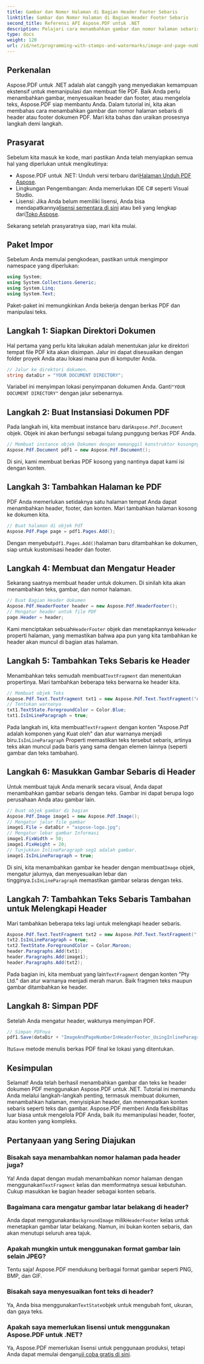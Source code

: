 ```yaml
---
title: Gambar dan Nomor Halaman di Bagian Header Footer Sebaris
linktitle: Gambar dan Nomor Halaman di Bagian Header Footer Sebaris
second_title: Referensi API Aspose.PDF untuk .NET
description: Pelajari cara menambahkan gambar dan nomor halaman sebaris di bagian header PDF menggunakan Aspose.PDF untuk .NET dengan panduan langkah demi langkah ini.
type: docs
weight: 120
url: /id/net/programming-with-stamps-and-watermarks/image-and-page-number-in-header-footer-section-inline/
---
```

## Perkenalan

Aspose.PDF untuk .NET adalah alat canggih yang menyediakan kemampuan ekstensif untuk memanipulasi dan membuat file PDF. Baik Anda perlu menambahkan gambar, menyesuaikan header dan footer, atau mengelola teks, Aspose.PDF siap membantu Anda. Dalam tutorial ini, kita akan membahas cara menambahkan gambar dan nomor halaman sebaris di header atau footer dokumen PDF. Mari kita bahas dan uraikan prosesnya langkah demi langkah.

## Prasyarat

Sebelum kita masuk ke kode, mari pastikan Anda telah menyiapkan semua hal yang diperlukan untuk mengikutinya:

-  Aspose.PDF untuk .NET: Unduh versi terbaru dari[Halaman Unduh PDF Aspose](https://releases.aspose.com/pdf/net/).
- Lingkungan Pengembangan: Anda memerlukan IDE C# seperti Visual Studio.
-  Lisensi: Jika Anda belum memiliki lisensi, Anda bisa mendapatkannya[lisensi sementara di sini](https://purchase.aspose.com/temporary-license/) atau beli yang lengkap dari[Toko Aspose](https://purchase.aspose.com/buy).

Sekarang setelah prasyaratnya siap, mari kita mulai.

## Paket Impor

Sebelum Anda memulai pengkodean, pastikan untuk mengimpor namespace yang diperlukan:

```csharp
using System;
using System.Collections.Generic;
using System.Linq;
using System.Text;
```

Paket-paket ini memungkinkan Anda bekerja dengan berkas PDF dan manipulasi teks.

## Langkah 1: Siapkan Direktori Dokumen

Hal pertama yang perlu kita lakukan adalah menentukan jalur ke direktori tempat file PDF kita akan disimpan. Jalur ini dapat disesuaikan dengan folder proyek Anda atau lokasi mana pun di komputer Anda.

```csharp
// Jalur ke direktori dokumen.
string dataDir = "YOUR DOCUMENT DIRECTORY";
```

 Variabel ini menyimpan lokasi penyimpanan dokumen Anda. Ganti`"YOUR DOCUMENT DIRECTORY"` dengan jalur sebenarnya.

## Langkah 2: Buat Instansiasi Dokumen PDF

 Pada langkah ini, kita membuat instance baru dari`Aspose.Pdf.Document` objek. Objek ini akan berfungsi sebagai tulang punggung berkas PDF Anda.

```csharp
// Membuat instance objek Dokumen dengan memanggil konstruktor kosongnya
Aspose.Pdf.Document pdf1 = new Aspose.Pdf.Document();
```

Di sini, kami membuat berkas PDF kosong yang nantinya dapat kami isi dengan konten.

## Langkah 3: Tambahkan Halaman ke PDF

PDF Anda memerlukan setidaknya satu halaman tempat Anda dapat menambahkan header, footer, dan konten. Mari tambahkan halaman kosong ke dokumen kita.

```csharp
// Buat halaman di objek Pdf
Aspose.Pdf.Page page = pdf1.Pages.Add();
```

 Dengan menyebut`pdf1.Pages.Add()`halaman baru ditambahkan ke dokumen, siap untuk kustomisasi header dan footer.

## Langkah 4: Membuat dan Mengatur Header

Sekarang saatnya membuat header untuk dokumen. Di sinilah kita akan menambahkan teks, gambar, dan nomor halaman.

```csharp
// Buat Bagian Header dokumen
Aspose.Pdf.HeaderFooter header = new Aspose.Pdf.HeaderFooter();
// Mengatur header untuk file PDF
page.Header = header;
```

 Kami menciptakan sebuah`HeaderFooter` objek dan menetapkannya ke`Header` properti halaman, yang memastikan bahwa apa pun yang kita tambahkan ke header akan muncul di bagian atas halaman.

## Langkah 5: Tambahkan Teks Sebaris ke Header

 Menambahkan teks semudah membuat`TextFragment` dan menentukan propertinya. Mari tambahkan beberapa teks berwarna ke header kita.

```csharp
// Membuat objek Teks
Aspose.Pdf.Text.TextFragment txt1 = new Aspose.Pdf.Text.TextFragment("Aspose.Pdf is a Robust component by");
// Tentukan warnanya
txt1.TextState.ForegroundColor = Color.Blue;
txt1.IsInLineParagraph = true;
```

 Pada langkah ini, kita membuat`TextFragment` dengan konten "Aspose.Pdf adalah komponen yang Kuat oleh" dan atur warnanya menjadi biru.`IsInLineParagraph` Properti memastikan teks tersebut sebaris, artinya teks akan muncul pada baris yang sama dengan elemen lainnya (seperti gambar dan teks tambahan).

## Langkah 6: Masukkan Gambar Sebaris di Header

Untuk membuat tajuk Anda menarik secara visual, Anda dapat menambahkan gambar sebaris dengan teks. Gambar ini dapat berupa logo perusahaan Anda atau gambar lain.

```csharp
// Buat objek gambar di bagian
Aspose.Pdf.Image image1 = new Aspose.Pdf.Image();
// Mengatur jalur file gambar
image1.File = dataDir + "aspose-logo.jpg";
// Mengatur lebar gambar Informasi
image1.FixWidth = 50;
image1.FixHeight = 20;
// Tunjukkan InlineParagraph seg1 adalah gambar.
image1.IsInLineParagraph = true;
```

 Di sini, kita menambahkan gambar ke header dengan membuat`Image` objek, mengatur jalurnya, dan menyesuaikan lebar dan tingginya.`IsInLineParagraph` memastikan gambar selaras dengan teks.

## Langkah 7: Tambahkan Teks Sebaris Tambahan untuk Melengkapi Header

Mari tambahkan beberapa teks lagi untuk melengkapi header sebaris.

```csharp
Aspose.Pdf.Text.TextFragment txt2 = new Aspose.Pdf.Text.TextFragment(" Pty Ltd.");
txt2.IsInLineParagraph = true;
txt2.TextState.ForegroundColor = Color.Maroon;
header.Paragraphs.Add(txt1);
header.Paragraphs.Add(image1);
header.Paragraphs.Add(txt2);
```

 Pada bagian ini, kita membuat yang lain`TextFragment` dengan konten "Pty Ltd." dan atur warnanya menjadi merah marun. Baik fragmen teks maupun gambar ditambahkan ke header.

## Langkah 8: Simpan PDF

Setelah Anda mengatur header, waktunya menyimpan PDF.

```csharp
// Simpan PDFnya
pdf1.Save(dataDir + "ImageAndPageNumberInHeaderFooter_UsingInlineParagraph_out.pdf");
```

 Itu`Save` metode menulis berkas PDF final ke lokasi yang ditentukan.

## Kesimpulan

Selamat! Anda telah berhasil menambahkan gambar dan teks ke header dokumen PDF menggunakan Aspose.PDF untuk .NET. Tutorial ini memandu Anda melalui langkah-langkah penting, termasuk membuat dokumen, menambahkan halaman, menyisipkan header, dan menempatkan konten sebaris seperti teks dan gambar. Aspose.PDF memberi Anda fleksibilitas luar biasa untuk mengelola PDF Anda, baik itu memanipulasi header, footer, atau konten yang kompleks. 

## Pertanyaan yang Sering Diajukan

### Bisakah saya menambahkan nomor halaman pada header juga?
 Ya! Anda dapat dengan mudah menambahkan nomor halaman dengan menggunakan`TextFragment` kelas dan memformatnya sesuai kebutuhan. Cukup masukkan ke bagian header sebagai konten sebaris.

### Bagaimana cara mengatur gambar latar belakang di header?
 Anda dapat menggunakan`BackgroundImage` milik`HeaderFooter` kelas untuk menetapkan gambar latar belakang. Namun, ini bukan konten sebaris, dan akan menutupi seluruh area tajuk.

### Apakah mungkin untuk menggunakan format gambar lain selain JPEG?
Tentu saja! Aspose.PDF mendukung berbagai format gambar seperti PNG, BMP, dan GIF.

### Bisakah saya menyesuaikan font teks di header?
 Ya, Anda bisa menggunakan`TextState`objek untuk mengubah font, ukuran, dan gaya teks.

### Apakah saya memerlukan lisensi untuk menggunakan Aspose.PDF untuk .NET?
 Ya, Aspose.PDF memerlukan lisensi untuk penggunaan produksi, tetapi Anda dapat memulai dengan[uji coba gratis di sini](https://releases.aspose.com/).